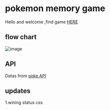 # pokemon memory game
Hello and welcome ,find game [HERE](https://pokemonboardgame.netlify.app/)

## flow chart

![image](https://user-images.githubusercontent.com/100029656/206275384-0ee85035-9bcc-45cb-ac4f-8e78031359f6.png)
## API
Datas from [poke API](https://pokeapi.co/)
## updates
1.wining status css
